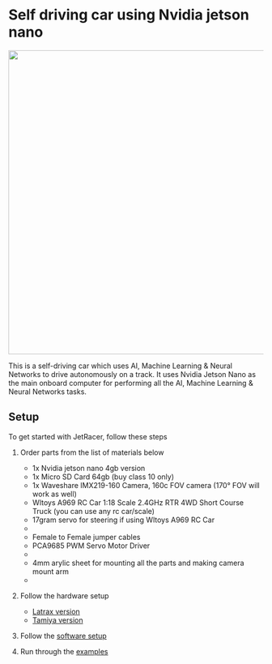 # Self driving car using Nvidia jetson nano

<img src="images/running.gif" width="600" >

This is a self-driving car which uses AI, Machine Learning & Neural Networks to drive autonomously on a track. 
It uses Nvidia Jetson Nano as the main onboard computer for performing all the AI, Machine Learning & Neural Networks tasks.

## Setup

To get started with JetRacer, follow these steps

1. Order parts from the list of materials below

    - 1x Nvidia jetson nano 4gb version
    - 1x Micro SD Card 64gb (buy class 10 only)
    - 1x Waveshare IMX219-160 Camera, 160c FOV camera (170° FOV will work as well)
    - Wltoys A969 RC Car 1:18 Scale 2.4GHz RTR 4WD Short Course Truck (you can use any rc car/scale)
    - 17gram servo for steering if using Wltoys A969 RC Car
    - 
    - Female to Female jumper cables
    - PCA9685 PWM Servo Motor Driver
    - 
    - 4mm arylic sheet for mounting all the parts and making camera mount arm
    - 

2. Follow the hardware setup

    - [Latrax version](docs/latrax/hardware_setup.md) 
    - [Tamiya version](docs/tamiya/hardware_setup.md) 

3. Follow the [software setup](docs/software_setup.md)
4. Run through the [examples](docs/examples.md)
